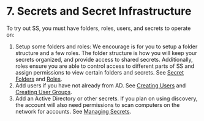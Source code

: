 [title]: # (7. Secrets and Secret Infrastructure)
[tags]: # (Infrastructure)
[priority]: # (70)

# 7. Secrets and Secret Infrastructure

To try out SS, you must have folders, roles, users, and secrets to operate on:

1. Setup some folders and roles: We encourage is for you to setup a folder structure and a few roles. The folder structure is how you will keep your secrets organized, and provide access to shared secrets. Additionally, roles ensure you are able to control access to different parts of SS and assign permissions to view certain folders and secrets. See [Secret Folders](#Secret-Folders) and [Roles](#Roles).
1. Add users if you have not already from AD. See [Creating Users](#creating-users) and [Creating User Groups](#creating-user-groups).
1. Add an Active Directory or other secrets. If you plan on using discovery, the account will also need permissions to scan computers on the network for accounts. See [Managing Secrets](#Managing-Secrets).
